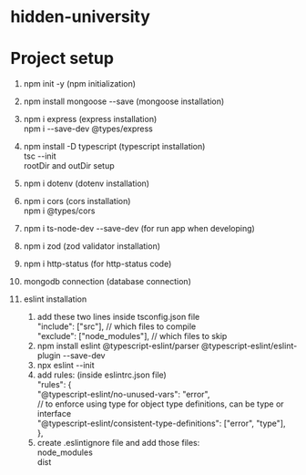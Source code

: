 # hidden-university

# Project setup

1.  npm init -y (npm initialization)
2.  npm install mongoose --save (mongoose installation)
3.  npm i express (express installation)  
    npm i --save-dev @types/express
4.  npm install -D typescript (typescript installation)  
    tsc --init  
    rootDir and outDir setup
5.  npm i dotenv (dotenv installation)
6.  npm i cors (cors installation)  
    npm i @types/cors
7.  npm i ts-node-dev --save-dev (for run app when developing)
8.  npm i zod (zod validator installation)
9.  npm i http-status (for http-status code)
10. mongodb connection (database connection)
11. eslint installation

    1.  add these two lines inside tsconfig.json file  
        "include": ["src"], // which files to compile  
        "exclude": ["node_modules"], // which files to skip
    2.  npm install eslint @typescript-eslint/parser @typescript-eslint/eslint-plugin --save-dev
    3.  npx eslint --init
    4.  add rules: (inside eslintrc.json file)  
         "rules": {  
        "@typescript-eslint/no-unused-vars": "error",  
         // to enforce using type for object type definitions, can be type or interface  
         "@typescript-eslint/consistent-type-definitions": ["error", "type"],  
         },
    5.  create .eslintignore file and add those files:  
        node_modules  
        dist
